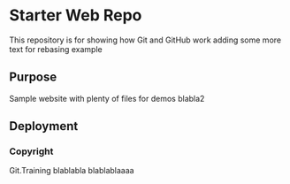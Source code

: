 # Starter Web Repo

This repository is for showing how Git and GitHub work
adding some more text for rebasing example

## Purpose

Sample website with plenty of files for demos
blabla2

## Deployment

### Copyright

Git.Training blablabla blablablaaaa